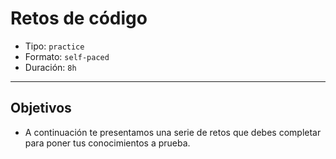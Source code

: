 # Retos de código

- Tipo: `practice`
- Formato: `self-paced`
- Duración: `8h`

***

## Objetivos

- A continuación te presentamos una serie de retos que debes completar para
  poner tus conocimientos a prueba.
